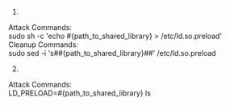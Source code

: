 1.  
Attack Commands:  
sudo sh -c 'echo #{path_to_shared_library} > /etc/ld.so.preload'  
Cleanup Commands:  
sudo sed -i 's##{path_to_shared_library}##' /etc/ld.so.preload  
  
2.  
Attack Commands:  
LD_PRELOAD=#{path_to_shared_library} ls  

